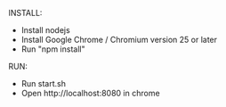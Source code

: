 INSTALL:

- Install nodejs
- Install Google Chrome / Chromium version 25 or later
- Run "npm install"


RUN:

- Run start.sh
- Open http://localhost:8080 in chrome
